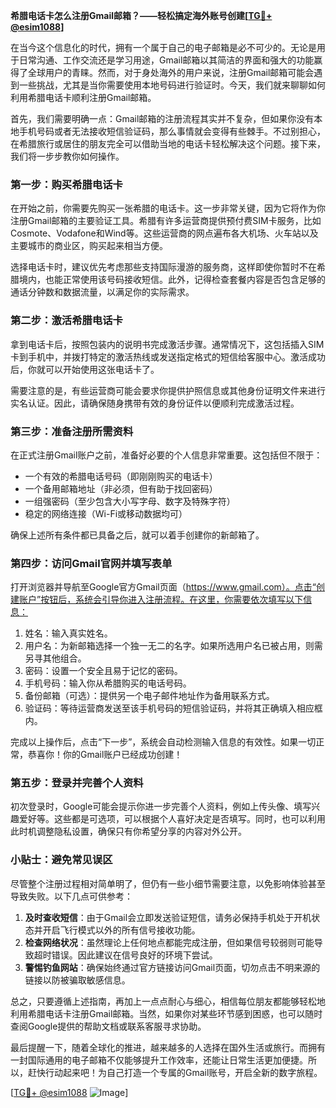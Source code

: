 **希腊电话卡怎么注册Gmail邮箱？——轻松搞定海外账号创建[[TG💪+ @esim1088](https://t.me/s/esim1088)]**

在当今这个信息化的时代，拥有一个属于自己的电子邮箱是必不可少的。无论是用于日常沟通、工作交流还是学习用途，Gmail邮箱以其简洁的界面和强大的功能赢得了全球用户的青睐。然而，对于身处海外的用户来说，注册Gmail邮箱可能会遇到一些挑战，尤其是当你需要使用本地号码进行验证时。今天，我们就来聊聊如何利用希腊电话卡顺利注册Gmail邮箱。

首先，我们需要明确一点：Gmail邮箱的注册流程其实并不复杂，但如果你没有本地手机号码或者无法接收短信验证码，那么事情就会变得有些棘手。不过别担心，在希腊旅行或居住的朋友完全可以借助当地的电话卡轻松解决这个问题。接下来，我们将一步步教你如何操作。

### 第一步：购买希腊电话卡

在开始之前，你需要先购买一张希腊的电话卡。这一步非常关键，因为它将作为你注册Gmail邮箱的主要验证工具。希腊有许多运营商提供预付费SIM卡服务，比如Cosmote、Vodafone和Wind等。这些运营商的网点遍布各大机场、火车站以及主要城市的商业区，购买起来相当方便。

选择电话卡时，建议优先考虑那些支持国际漫游的服务商，这样即使你暂时不在希腊境内，也能正常使用该号码接收短信。此外，记得检查套餐内容是否包含足够的通话分钟数和数据流量，以满足你的实际需求。

### 第二步：激活希腊电话卡

拿到电话卡后，按照包装内的说明书完成激活步骤。通常情况下，这包括插入SIM卡到手机中，并拨打特定的激活热线或发送指定格式的短信给客服中心。激活成功后，你就可以开始使用这张电话卡了。

需要注意的是，有些运营商可能会要求你提供护照信息或其他身份证明文件来进行实名认证。因此，请确保随身携带有效的身份证件以便顺利完成激活过程。

### 第三步：准备注册所需资料

在正式注册Gmail账户之前，准备好必要的个人信息非常重要。这包括但不限于：

- 一个有效的希腊电话号码（即刚刚购买的电话卡）
- 一个备用邮箱地址（非必须，但有助于找回密码）
- 一组强密码（至少包含大小写字母、数字及特殊字符）
- 稳定的网络连接（Wi-Fi或移动数据均可）

确保上述所有条件都已具备之后，就可以着手创建你的新邮箱了。

### 第四步：访问Gmail官网并填写表单

打开浏览器并导航至Google官方Gmail页面（https://www.gmail.com）。点击“创建账户”按钮后，系统会引导你进入注册流程。在这里，你需要依次填写以下信息：

1. 姓名：输入真实姓名。
2. 用户名：为新邮箱选择一个独一无二的名字。如果所选用户名已被占用，则需另寻其他组合。
3. 密码：设置一个安全且易于记忆的密码。
4. 手机号码：输入你从希腊购买的电话号码。
5. 备份邮箱（可选）：提供另一个电子邮件地址作为备用联系方式。
6. 验证码：等待运营商发送至该手机号码的短信验证码，并将其正确填入相应框内。

完成以上操作后，点击“下一步”，系统会自动检测输入信息的有效性。如果一切正常，恭喜你！你的Gmail账户已经成功创建！

### 第五步：登录并完善个人资料

初次登录时，Google可能会提示你进一步完善个人资料，例如上传头像、填写兴趣爱好等。这些都是可选项，可以根据个人喜好决定是否填写。同时，也可以利用此时机调整隐私设置，确保只有你希望分享的内容对外公开。

### 小贴士：避免常见误区

尽管整个注册过程相对简单明了，但仍有一些小细节需要注意，以免影响体验甚至导致失败。以下几点可供参考：

1. **及时查收短信**：由于Gmail会立即发送验证短信，请务必保持手机处于开机状态并开启飞行模式以外的所有信号接收功能。
2. **检查网络状况**：虽然理论上任何地点都能完成注册，但如果信号较弱则可能导致超时错误。因此建议在信号良好的环境下尝试。
3. **警惕钓鱼网站**：确保始终通过官方链接访问Gmail页面，切勿点击不明来源的链接以防被骗取敏感信息。

总之，只要遵循上述指南，再加上一点点耐心与细心，相信每位朋友都能够轻松地利用希腊电话卡注册Gmail邮箱。当然，如果你对某些环节感到困惑，也可以随时查阅Google提供的帮助文档或联系客服寻求协助。

最后提醒一下，随着全球化的推进，越来越多的人选择在国外生活或旅行。而拥有一封国际通用的电子邮箱不仅能够提升工作效率，还能让日常生活更加便捷。所以，赶快行动起来吧！为自己打造一个专属的Gmail账号，开启全新的数字旅程。

[[TG💪+ @esim1088](https://t.me/s/esim1088) ![Image](https://i.postimg.cc/4NQfJmqS/Snipaste-2025-05-13-00-14-12.png)]